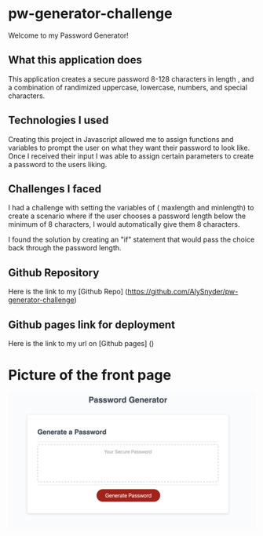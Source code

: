 # pw-generator-challenge

Welcome to my Password Generator! 

## What this application does

This application creates a secure password 8-128 characters in length , and a combination of randimized uppercase, lowercase, numbers, and special characters. 

## Technologies I used

Creating this project in Javascript allowed me to assign functions and variables to prompt the user on what they want their password to look like. Once I received their input I was able to assign certain parameters to create a password to the users liking.

## Challenges I faced

I had a challenge with setting the variables of ( maxlength and minlength) to create a scenario where if the user chooses a password length below the minimum of 8 characters, I would automatically give them 8 characters. 

I found the solution by creating an "if" statement that would pass the choice back through the password length. 

## Github Repository
Here is the link to my [Github Repo] (https://github.com/AlySnyder/pw-generator-challenge)


## Github pages link for deployment
Here is the link to my url on [Github pages] ()

# Picture of the front page

![Mockup](mockup.png)
